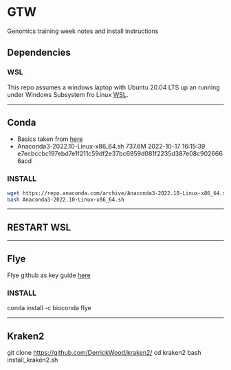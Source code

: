 # GTW
Genomics training week notes and install instructions

## Dependencies
### WSL
This repo assumes a windows laptop with Ubuntu 20.04 LTS up an running under Windows Subsystem fro Linux [WSL](https://learn.microsoft.com/en-us/windows/wsl/install).


----

## Conda
- Basics taken from [here](https://gist.github.com/kauffmanes/5e74916617f9993bc3479f401dfec7da)
- Anaconda3-2022.10-Linux-x86_64.sh	737.6M	2022-10-17 16:15:39	e7ecbccbc197ebd7e1f211c59df2e37bc6959d081f2235d387e08c9026666acd


### INSTALL
```bash
wget https://repo.anaconda.com/archive/Anaconda3-2022.10-Linux-x86_64.sh
bash Anaconda3-2022.10-Linux-x86_64.sh
```

----
## RESTART WSL
----

## Flye
Flye github as key guide [here](https://github.com/fenderglass/Flye/blob/flye/docs/INSTALL.md)

### INSTALL
conda install -c bioconda flye

----

## Kraken2
git clone https://github.com/DerrickWood/kraken2/
cd kraken2
bash install_kraken2.sh


